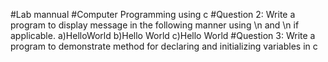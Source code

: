 #Lab mannual 
#Computer Programming using c 
#Question 2:
Write a program to display message in the following manner using \n and \n if applicable.
  a)HelloWorld
  b)Hello World
  c)Hello
    World
#Question 3: 
Write a program to demonstrate method for declaring and initializing variables in c


